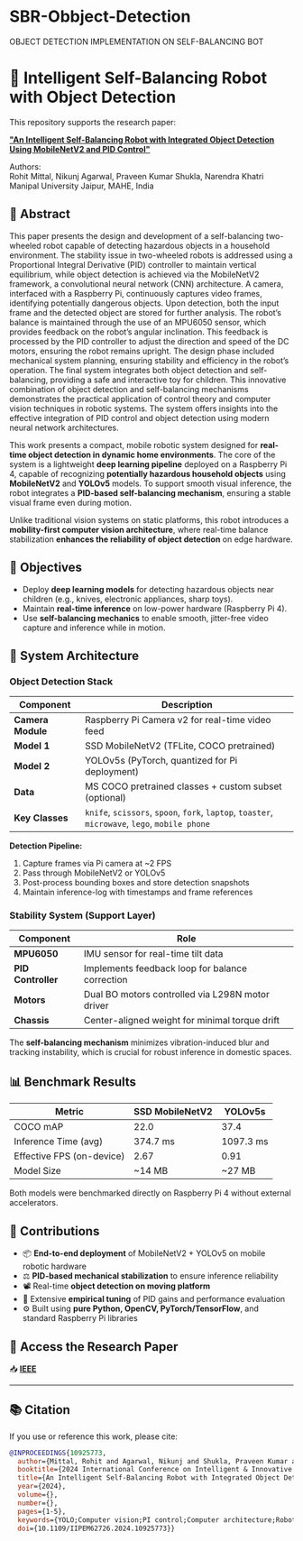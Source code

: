 # SBR-Obbject-Detection
OBJECT DETECTION IMPLEMENTATION ON SELF-BALANCING BOT

# 🤖 Intelligent Self-Balancing Robot with Object Detection

This repository supports the research paper:

[**"An Intelligent Self-Balancing Robot with Integrated Object Detection Using MobileNetV2 and PID Control"**](https://ieeexplore.ieee.org/document/10925773)

Authors:  
Rohit Mittal, Nikunj Agarwal, Praveen Kumar Shukla, Narendra Khatri  
Manipal University Jaipur, MAHE, India


## 🧠 Abstract

This paper presents the design and development of a self-balancing two-wheeled robot capable of detecting hazardous objects in a household environment. The stability issue in two-wheeled robots is addressed using a Proportional Integral Derivative (PID) controller to maintain vertical equilibrium, while object detection is achieved via the MobileNetV2 framework, a convolutional neural network (CNN) architecture. A camera, interfaced with a Raspberry Pi, continuously captures video frames, identifying potentially dangerous objects. Upon detection, both the input frame and the detected object are stored for further analysis. The robot’s balance is maintained through the use of an MPU6050 sensor, which provides feedback on the robot’s angular inclination. This feedback is processed by the PID controller to adjust the direction and speed of the DC motors, ensuring the robot remains upright. The design phase included mechanical system planning, ensuring stability and efficiency in the robot’s operation. The final system integrates both object detection and self-balancing, providing a safe and interactive toy for children. This innovative combination of object detection and self-balancing mechanisms demonstrates the practical application of control theory and computer vision techniques in robotic systems. The system offers insights into the effective integration of PID control and object detection using modern neural network architectures.

This work presents a compact, mobile robotic system designed for **real-time object detection in dynamic home environments**. The core of the system is a lightweight **deep learning pipeline** deployed on a Raspberry Pi 4, capable of recognizing **potentially hazardous household objects** using **MobileNetV2** and **YOLOv5** models. To support smooth visual inference, the robot integrates a **PID-based self-balancing mechanism**, ensuring a stable visual frame even during motion.

Unlike traditional vision systems on static platforms, this robot introduces a **mobility-first computer vision architecture**, where real-time balance stabilization **enhances the reliability of object detection** on edge hardware.

## 🎯 Objectives

- Deploy **deep learning models** for detecting hazardous objects near children (e.g., knives, electronic appliances, sharp toys).
- Maintain **real-time inference** on low-power hardware (Raspberry Pi 4).
- Use **self-balancing mechanics** to enable smooth, jitter-free video capture and inference while in motion.


## 🧰 System Architecture

### Object Detection Stack

| Component          | Description                                              |
|-------------------|----------------------------------------------------------|
| **Camera Module** | Raspberry Pi Camera v2 for real-time video feed          |
| **Model 1**       | SSD MobileNetV2 (TFLite, COCO pretrained)                |
| **Model 2**       | YOLOv5s (PyTorch, quantized for Pi deployment)           |
| **Data**          | MS COCO pretrained classes + custom subset (optional)    |
| **Key Classes**   | `knife`, `scissors`, `spoon`, `fork`, `laptop`, `toaster`, `microwave`, `lego`, `mobile phone` |

**Detection Pipeline:**

1. Capture frames via Pi camera at ~2 FPS
2. Pass through MobileNetV2 or YOLOv5
3. Post-process bounding boxes and store detection snapshots
4. Maintain inference-log with timestamps and frame references


### Stability System (Support Layer)

| Component         | Role                                             |
|------------------|--------------------------------------------------|
| **MPU6050**       | IMU sensor for real-time tilt data               |
| **PID Controller**| Implements feedback loop for balance correction |
| **Motors**        | Dual BO motors controlled via L298N motor driver|
| **Chassis**       | Center-aligned weight for minimal torque drift  |

The **self-balancing mechanism** minimizes vibration-induced blur and tracking instability, which is crucial for robust inference in domestic spaces.


## 📊 Benchmark Results

| Metric                     | SSD MobileNetV2 | YOLOv5s         |
|---------------------------|-----------------|-----------------|
| COCO mAP                  | 22.0             | 37.4            |
| Inference Time (avg)      | 374.7 ms         | 1097.3 ms       |
| Effective FPS (on-device) | 2.67             | 0.91            |
| Model Size                | ~14 MB           | ~27 MB          |

Both models were benchmarked directly on Raspberry Pi 4 without external accelerators.


## 🚀 Contributions

- 📦 **End-to-end deployment** of MobileNetV2 + YOLOv5 on mobile robotic hardware
- ⚖️ **PID-based mechanical stabilization** to ensure inference reliability
- 📽️ Real-time **object detection on moving platform**
- 🧪 Extensive **empirical tuning** of PID gains and performance evaluation
- ⚙️ Built using **pure Python, OpenCV, PyTorch/TensorFlow**, and standard Raspberry Pi libraries



## 📄 Access the Research Paper

📥 [**IEEE**](https://ieeexplore.ieee.org/document/10925773)

---

## 📚 Citation

If you use or reference this work, please cite:

```bibtex
@INPROCEEDINGS{10925773,
  author={Mittal, Rohit and Agarwal, Nikunj and Shukla, Praveen Kumar and Khatri, Narendra},
  booktitle={2024 International Conference on Intelligent & Innovative Practices in Engineering & Management (IIPEM)}, 
  title={An Intelligent Self-Balancing Robot with Integrated Object Detection Using MobileNetV2 and PID Control}, 
  year={2024},
  volume={},
  number={},
  pages={1-5},
  keywords={YOLO;Computer vision;PI control;Computer architecture;Robot sensing systems;Stability analysis;Object recognition;Convolutional neural networks;PD control;Robots;Self-Balancing;OpenCV;Raspberry Pi;Object Detection;MobileNetV2;Robot;CNN;PID;MPU6050},
  doi={10.1109/IIPEM62726.2024.10925773}}

